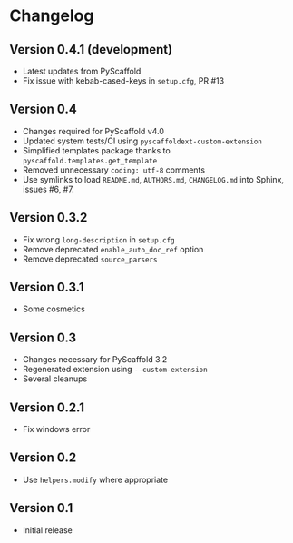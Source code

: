 # Changelog

<!-- ## Version 0.4.2 (development) -->

## Version 0.4.1 (development)

- Latest updates from PyScaffold
- Fix issue with kebab-cased-keys in `setup.cfg`, PR #13

## Version 0.4

- Changes required for PyScaffold v4.0
- Updated system tests/CI using `pyscaffoldext-custom-extension`
- Simplified templates package thanks to `pyscaffold.templates.get_template`
- Removed unnecessary `coding: utf-8` comments
- Use symlinks to load `README.md`, `AUTHORS.md`, `CHANGELOG.md` into Sphinx, issues #6, #7.

## Version 0.3.2

- Fix wrong `long-description` in `setup.cfg`
- Remove deprecated `enable_auto_doc_ref` option
- Remove deprecated `source_parsers`

## Version 0.3.1

- Some cosmetics

## Version 0.3

- Changes necessary for PyScaffold 3.2
- Regenerated extension using `--custom-extension`
- Several cleanups

## Version 0.2.1

- Fix windows error

## Version 0.2

- Use `helpers.modify` where appropriate

## Version 0.1

- Initial release

